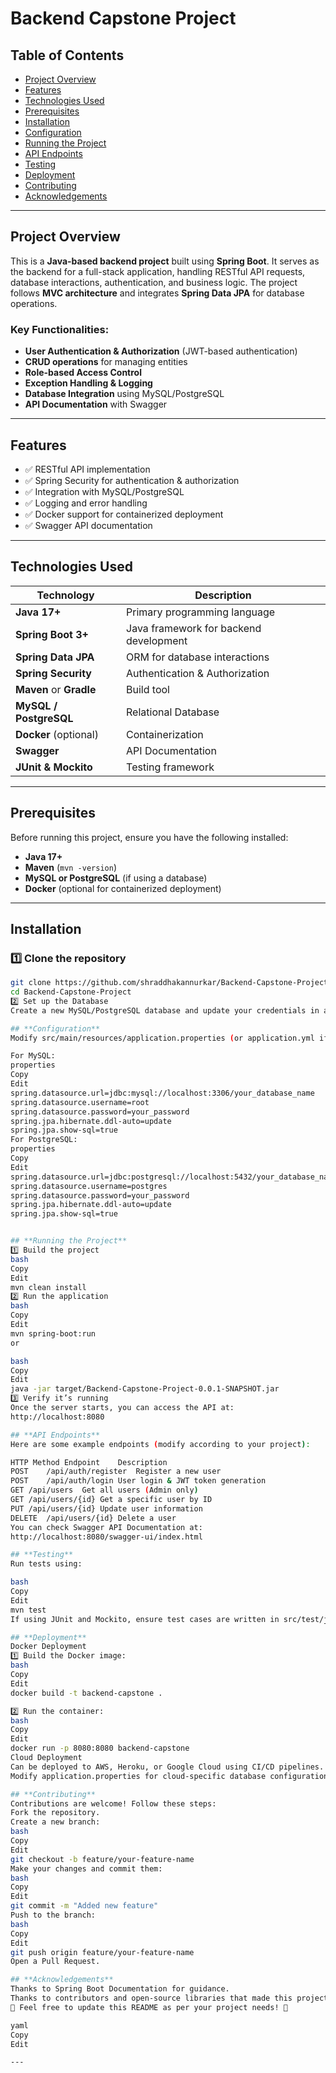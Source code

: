 # Backend Capstone Project

## Table of Contents

- [Project Overview](#project-overview)
- [Features](#features)
- [Technologies Used](#technologies-used)
- [Prerequisites](#prerequisites)
- [Installation](#installation)
- [Configuration](#configuration)
- [Running the Project](#running-the-project)
- [API Endpoints](#api-endpoints)
- [Testing](#testing)
- [Deployment](#deployment)
- [Contributing](#contributing)
- [Acknowledgements](#acknowledgements)

---

## Project Overview

This is a **Java-based backend project** built using **Spring Boot**. It serves as the backend for a full-stack application, handling RESTful API requests, database interactions, authentication, and business logic. The project follows **MVC architecture** and integrates **Spring Data JPA** for database operations.

### Key Functionalities:
- **User Authentication & Authorization** (JWT-based authentication)
- **CRUD operations** for managing entities
- **Role-based Access Control**
- **Exception Handling & Logging**
- **Database Integration** using MySQL/PostgreSQL
- **API Documentation** with Swagger

---

## Features

- ✅ RESTful API implementation  
- ✅ Spring Security for authentication & authorization  
- ✅ Integration with MySQL/PostgreSQL  
- ✅ Logging and error handling  
- ✅ Docker support for containerized deployment  
- ✅ Swagger API documentation  

---

## Technologies Used

| Technology       | Description                         |
|-----------------|-------------------------------------|
| **Java 17+**    | Primary programming language       |
| **Spring Boot 3+** | Java framework for backend development |
| **Spring Data JPA** | ORM for database interactions |
| **Spring Security** | Authentication & Authorization |
| **Maven** or **Gradle** | Build tool |
| **MySQL / PostgreSQL** | Relational Database |
| **Docker** (optional) | Containerization |
| **Swagger** | API Documentation |
| **JUnit & Mockito** | Testing framework |

---

## Prerequisites

Before running this project, ensure you have the following installed:

- **Java 17+**
- **Maven** (`mvn -version`)
- **MySQL or PostgreSQL** (if using a database)
- **Docker** (optional for containerized deployment)

---

## Installation

### 1️⃣ Clone the repository

```bash
git clone https://github.com/shraddhakannurkar/Backend-Capstone-Project.git
cd Backend-Capstone-Project
2️⃣ Set up the Database
Create a new MySQL/PostgreSQL database and update your credentials in application.properties (see the Configuration section below).

## **Configuration**
Modify src/main/resources/application.properties (or application.yml if using YAML) to configure database credentials:

For MySQL:
properties
Copy
Edit
spring.datasource.url=jdbc:mysql://localhost:3306/your_database_name
spring.datasource.username=root
spring.datasource.password=your_password
spring.jpa.hibernate.ddl-auto=update
spring.jpa.show-sql=true
For PostgreSQL:
properties
Copy
Edit
spring.datasource.url=jdbc:postgresql://localhost:5432/your_database_name
spring.datasource.username=postgres
spring.datasource.password=your_password
spring.jpa.hibernate.ddl-auto=update
spring.jpa.show-sql=true


## **Running the Project**
1️⃣ Build the project
bash
Copy
Edit
mvn clean install
2️⃣ Run the application
bash
Copy
Edit
mvn spring-boot:run
or

bash
Copy
Edit
java -jar target/Backend-Capstone-Project-0.0.1-SNAPSHOT.jar
3️⃣ Verify it’s running
Once the server starts, you can access the API at:
http://localhost:8080

## **API Endpoints**
Here are some example endpoints (modify according to your project):

HTTP Method	Endpoint	Description
POST	/api/auth/register	Register a new user
POST	/api/auth/login	User login & JWT token generation
GET	/api/users	Get all users (Admin only)
GET	/api/users/{id}	Get a specific user by ID
PUT	/api/users/{id}	Update user information
DELETE	/api/users/{id}	Delete a user
You can check Swagger API Documentation at:
http://localhost:8080/swagger-ui/index.html

## **Testing**
Run tests using:

bash
Copy
Edit
mvn test
If using JUnit and Mockito, ensure test cases are written in src/test/java.

## **Deployment**
Docker Deployment
1️⃣ Build the Docker image:
bash
Copy
Edit
docker build -t backend-capstone .

2️⃣ Run the container:
bash
Copy
Edit
docker run -p 8080:8080 backend-capstone
Cloud Deployment
Can be deployed to AWS, Heroku, or Google Cloud using CI/CD pipelines.
Modify application.properties for cloud-specific database configurations.

## **Contributing**
Contributions are welcome! Follow these steps:
Fork the repository.
Create a new branch:
bash
Copy
Edit
git checkout -b feature/your-feature-name
Make your changes and commit them:
bash
Copy
Edit
git commit -m "Added new feature"
Push to the branch:
bash
Copy
Edit
git push origin feature/your-feature-name
Open a Pull Request.

## **Acknowledgements**
Thanks to Spring Boot Documentation for guidance.
Thanks to contributors and open-source libraries that made this project possible.
📌 Feel free to update this README as per your project needs! 🚀

yaml
Copy
Edit

---
